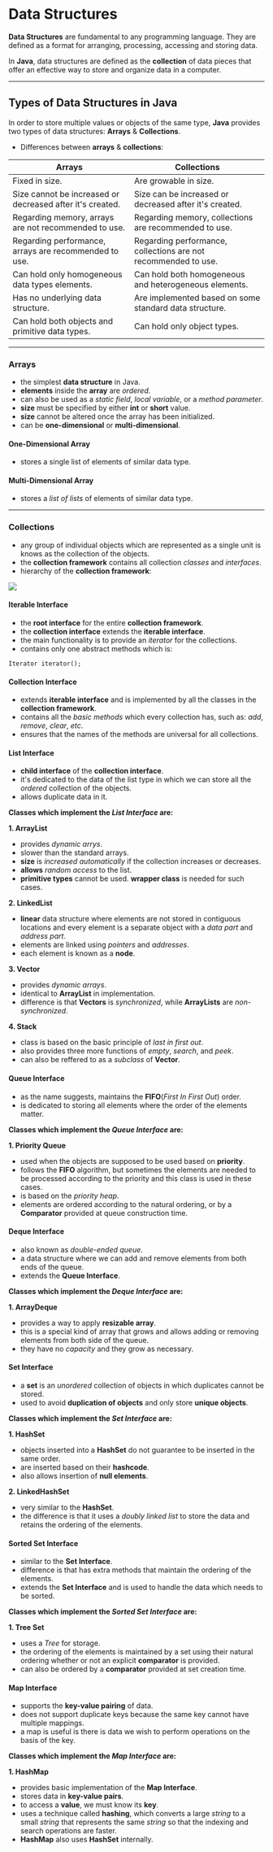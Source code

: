 # **Data Structures**

**Data Structures** are fundamental to any programming language. They are defined as a format for arranging, processing, accessing and storing data.

In **Java**, data structures are defined as the **collection** of data pieces that offer an effective way to store and organize data in a computer.

---

## **Types of Data Structures in Java**

In order to store multiple values or objects of the same type, **Java** provides two types of data structures: **Arrays** & **Collections**.

- Differences between **arrays** & **collections**:

| **Arrays**                                                | **Collections**                                                |
| --------------------------------------------------------- | -------------------------------------------------------------- |
| Fixed in size.                                            | Are growable in size.                                          |
| Size cannot be increased or decreased after it's created. | Size can be increased or decreased after it's created.         |
| Regarding memory, arrays are not recommended to use.      | Regarding memory, collections are recommended to use.          |
| Regarding performance, arrays are recommended to use.     | Regarding performance, collections are not recommended to use. |
| Can hold only homogeneous data types elements.            | Can hold both homogeneous and heterogeneous elements.          |
| Has no underlying data structure.                         | Are implemented based on some standard data structure.         |
| Can hold both objects and primitive data types.           | Can hold only object types.                                    |

---

### Arrays

- the simplest **data structure** in Java.
- **elements** inside the **array** are _ordered_.
- can also be used as a _static field_, _local variable_, or a _method parameter_.
- **size** must be specified by either **int** or **short** value.
- **size** cannot be altered once the array has been initialized.
- can be **one-dimensional** or **multi-dimensional**.

#### One-Dimensional Array

- stores a single list of elements of similar data type.

#### Multi-Dimensional Array

- stores a _list of lists_ of elements of similar data type.

---

### Collections

- any group of individual objects which are represented as a single unit is knows as the collection of the objects.
- the **collection framework** contains all collection _classes_ and _interfaces_.
- hierarchy of the **collection framework**:

![](https://media.geeksforgeeks.org/wp-content/cdn-uploads/20220526152255/Collections-in-Java1.png)

#### Iterable Interface

- the **root interface** for the entire **collection framework**.
- the **collection interface** extends the **iterable interface**.
- the main functionality is to provide an _iterator_ for the collections.
- contains only one abstract methods which is:

`Iterator iterator();`

#### Collection Interface

- extends **iterable interface** and is implemented by all the classes in the **collection framework**.
- contains all the _basic methods_ which every collection has, such as: _add_, _remove_, _clear_, _etc_.
- ensures that the names of the methods are universal for all collections.

#### List Interface

- **child interface** of the **collection interface**.
- it's dedicated to the data of the list type in which we can store all the _ordered_ collection of the objects.
- allows duplicate data in it.

**Classes which implement the _List Interface_ are:**

**1. ArrayList**

- provides _dynamic arrys_.
- slower than the standard arrays.
- **size** is _increased automatically_ if the collection increases or decreases.
- **allows** _random access_ to the list.
- **primitive types** cannot be used. **wrapper class** is needed for such cases.

**2. LinkedList**

- **linear** data structure where elements are not stored in contiguous locations and every element is a separate object with a _data part_ and _address part_.
- elements are linked using _pointers_ and _addresses_.
- each element is known as a **node**.

**3. Vector**

- provides _dynamic arrays_.
- identical to **ArrayList** in implementation.
- difference is that **Vectors** is _synchronized_, while **ArrayLists** are _non-synchronized_.

**4. Stack**

- class is based on the basic principle of _last in first out_.
- also provides three more functions of _empty_, _search_, and _peek_.
- can also be reffered to as a _subclass_ of **Vector**.

#### Queue Interface

- as the name suggests, maintains the **FIFO**(_First In First Out_) order.
- is dedicated to storing all elements where the order of the elements matter.

**Classes which implement the _Queue Interface_ are:**

**1. Priority Queue**

- used when the objects are supposed to be used based on **priority**.
- follows the **FIFO** algorithm, but sometimes the elements are needed to be processed according to the priority and this class is used in these cases.
- is based on the _priority heap_.
- elements are ordered according to the natural ordering, or by a **Comparator** provided at queue construction time.

#### Deque Interface

- also known as _double-ended queue_.
- a data structure where we can add and remove elements from both ends of the queue.
- extends the **Queue Interface**.

**Classes which implement the _Deque Interface_ are:**

**1. ArrayDeque**

- provides a way to apply **resizable array**.
- this is a special kind of array that grows and allows adding or removing elements from both side of the queue.
- they have no _capacity_ and they grow as necessary.

#### Set Interface

- a **set** is an _unordered_ collection of objects in which duplicates cannot be stored.
- used to avoid **duplication of objects** and only store **unique objects**.

**Classes which implement the _Set Interface_ are:**

**1. HashSet**

- objects inserted into a **HashSet** do not guarantee to be inserted in the same order.
- are inserted based on their **hashcode**.
- also allows insertion of **null elements**.

**2. LinkedHashSet**

- very similar to the **HashSet**.
- the difference is that it uses a _doubly linked list_ to store the data and retains the ordering of the elements.

#### Sorted Set Interface

- similar to the **Set Interface**.
- difference is that has extra methods that maintain the ordering of the elements.
- extends the **Set Interface** and is used to handle the data which needs to be sorted.

**Classes which implement the _Sorted Set Interface_ are:**

**1. Tree Set**

- uses a _Tree_ for storage.
- the ordering of the elements is maintained by a set using their natural ordering whether or not an explicit **comparator** is provided.
- can also be ordered by a **comparator** provided at set creation time.

#### Map Interface

- supports the **key-value pairing** of data.
- does not support duplicate keys because the same key cannot have multiple mappings.
- a map is useful is there is data we wish to perform operations on the basis of the key.

**Classes which implement the _Map Interface_ are:**

**1. HashMap**

- provides basic implementation of the **Map Interface**.
- stores data in **key-value pairs**.
- to access a **value**, we must know its **key**.
- uses a technique called **hashing**, which converts a large _string_ to a small _string_ that represents the same _string_ so that the indexing and search operations are faster.
- **HashMap** also uses **HashSet** internally.
